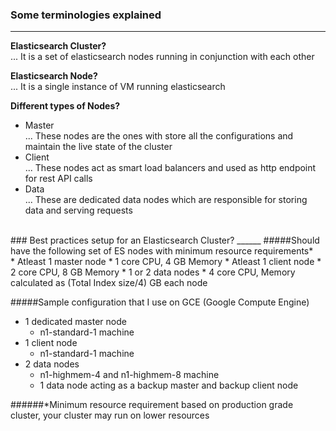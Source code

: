 ### Some terminologies explained
______

**Elasticsearch Cluster?**<br>
... It is a set of elasticsearch nodes running in conjunction with each other

**Elasticsearch Node?**<br>
... It is a single instance of VM running elasticsearch

**Different types of Nodes?**<br>
* Master<br>
	... These nodes are the ones with store all the configurations and maintain the live state of the cluster
* Client<br>
	... These nodes act as smart load balancers and used as http endpoint for rest API calls
* Data<br>
	... These are dedicated data nodes which are responsible for storing data and serving requests 

<br>
### Best practices setup for an Elasticsearch Cluster?
______
#####Should have the following set of ES nodes with minimum resource requirements*<br>
* Atleast 1 master node
	* 1 core CPU, 4 GB Memory
* Atleast 1 client node
	* 2 core CPU, 8 GB Memory
* 1 or 2 data nodes
	* 4 core CPU, Memory calculated as (Total Index size/4) GB each node

#####Sample configuration that I use on GCE (Google Compute Engine)
* 1 dedicated master node
	* n1-standard-1 machine
* 1 client node
	* n1-standard-1 machine
* 2 data nodes
	* n1-highmem-4 and n1-highmem-8 machine
	* 1 data node acting as a backup master and backup client node


######*Minimum resource requirement based on production grade cluster, your cluster may run on lower resources
